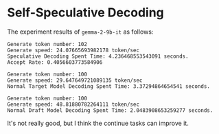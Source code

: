 # Self-Speculative Decoding

The experiment results of `gemma-2-9b-it` as follows:

```
Generate token number: 102
Generate speed: 24.07665693982178 token/sec
Speculative Decoding Spent Time: 4.236468553543091 seconds.
Accept Rate: 0.4056603773584906

Generate token number: 100
Generate speed: 29.647649721089135 token/sec
Normal Target Model Decoding Spent Time: 3.37294864654541 seconds.

Generate token number: 100
Generate speed: 48.81880782264111 token/sec
Normal Draft Model Decoding Spent Time: 2.0483908653259277 seconds.
```

It's not really good, but I think the continue tasks can improve it.